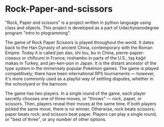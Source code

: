 # Rock-Paper-and-scissors
"Rock, Paper and scissors" is a project written in python language using class and objects.
This project is developed as a part of Udacitynanodegree program "intro to ptogramming".

The game of Rock Paper Scissors is played throughout the world.
It dates back to the Han Dynasty of ancient China, contemporary with the Roman Empire. 
Today it is called jian dao, shi tou, bu in China, pierre-papier-ciseaux or chifoumi in France; 
roshambo in parts of the U.S., taş kağıt makas in Turkey, and jan-ken-pon in Japan. 
It is the distant ancestor of the type system in the immensely popular Pokémon games. 
The game is played competitively; there have been international RPS tournaments — 
however, it's more commonly used as a playful way of settling disputes, whether in the schoolyard or the barroom.

The game has two players. In a single round of the game, 
each player secretly chooses one of three moves, or "throws" — rock, paper, or scissors. 
Then, players reveal their moves at the same time. 
If both players picked the same move, there is no winner. 
Otherwise, rock beats scissors; paper beats rock; and scissors beat paper. 
Players can play a single round, or "best of three", or any number of other options.
